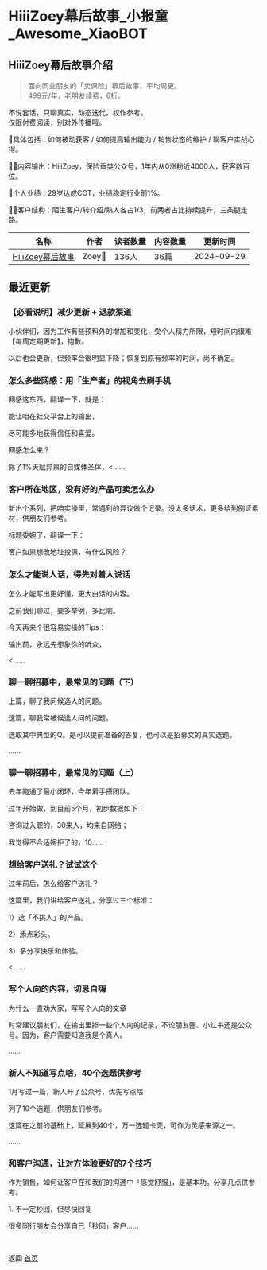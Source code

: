 # HiiiZoey幕后故事_小报童_Awesome_XiaoBOT

## HiiiZoey幕后故事介绍
> 面向同业朋友的「卖保险」幕后故事，平均周更。    
499元/年，老朋友续费，6折。    
    
不说套话，只聊真实，动态迭代，权作参考。    
仅限付费阅读，别对外传播哦。    
    
📃具体包括：如何被动获客 / 如何提高输出能力 / 销售状态的维护 / 聊客户实战心得。    
    
✍🏻内容输出：HiiiZoey，保险垂类公众号，1年内从0涨粉近4000人，获客数百位。    
    
📍个人业绩：29岁达成COT，业绩稳定行业前1%。    
    
🙋‍♀️客户结构：陌生客户/转介绍/熟人各占1/3，前两者占比持续提升，三条腿走路。  
  


|名称|作者|读者数量|内容数量|更新时间|
|---|---|---|---|---|
|[HiiiZoey幕后故事](https://xiaobot.net/p/zoeyyu7?refer=9c3f1c95-a052-465a-9902-f6d75080262a)|Zoey🐋|136人|36篇|2024-09-29|

## 最近更新
### 【必看说明】减少更新 + 退款渠道

小伙伴们，因为工作有些预料外的增加和变化，受个人精力所限，短时间内很难【每周定期更新】，抱歉。

以后也会更新，但频率会很明显下降；恢复到原有频率的时间，尚不确定。

### 怎么多些网感：用「生产者」的视角去刷手机

网感这东西，翻译一下，就是：

能让咱在社交平台上的输出，

尽可能多地获得信任和喜爱。

网感怎么来？

除了1%天赋异禀的自媒体圣体，<......

### 客户所在地区，没有好的产品可卖怎么办

新出个系列，把咱实操里，常遇到的异议做个记录。没太多话术，更多给到例证素材，供朋友们参考。

标题委婉了，翻译一下：

客户如果想改地址投保，有什么风险？

### 怎么才能说人话，得先对着人说话

怎么才能写出更好懂，更大白话的内容。

之前我们聊过，要多举例，多比喻。

今天再来个很容易实操的Tips：

输出前，永远先想象你的听众，

<......

### 聊一聊招募中，最常见的问题（下）

上篇，聊了我问候选人的问题。

这篇，聊我常被候选人问的问题。

选取其中典型的Q。是可以提前准备的答复，也可以是招募文的真实选题。

......

### 聊一聊招募中，最常见的问题（上）

去年跑通了最小闭环，今年着手搭团队。

过年开始做，到目前5个月，初步数据如下：

咨询过入职的，30来人，均来自网络；

我觉得不合适婉拒了的，10......

### 想给客户送礼？试试这个

过年前后，怎么给客户送礼？

这篇里，我们讲给客户送礼，分享过三个标准：

1）选「不挑人」的产品。

2）添点彩头。

3）多分享快乐和体验。

<......

### 写个人向的内容，切忌自嗨

为什么一直劝大家，写写个人向的文章

时常建议朋友们，在输出里掺一些个人向的记录，不论朋友圈、小红书还是公众号。因为，客户需要知道我是个真人。

......

### 新人不知道写点啥，40个选题供参考

1月写过一篇，新人开了公众号，优先写点啥

列了10个选题，供朋友们参考。

这篇在之前的基础上，延展到40个，万一选题卡壳，可作为灵感来源之一。

......

### 和客户沟通，让对方体验更好的7个技巧

作为销售，如何让客户在和我们的沟通中「感觉舒服」，是基本功。分享几点供参考。

1\. 不一定秒回，但尽快回复

很多同行朋友会分享自己「秒回」客户......


<a href="https://github.com/Reno9527/awesome-xiaobot" style="color: white; text-decoration: none;">awesome-xiaobot</a>

返回 [首页](../README.md)
